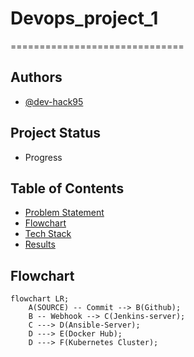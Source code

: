 # Devops_project_1
==============================


## Authors

- [@dev-hack95](https://www.github.com/dev-hack95)

## Project Status
- Progress

## Table of Contents

  - [Problem Statement](#Problem-Statement)
  - [Flowchart](#Flowchart)
  - [Tech Stack](#tech-stack)
  - [Results](#Results)

## Flowchart

```mermaid
flowchart LR;
    A(SOURCE) -- Commit --> B(Github);
    B -- Webhook --> C(Jenkins-server);
    C ---> D(Ansible-Server);
    D ---> E(Docker Hub);
    D ---> F(Kubernetes Cluster);
```

